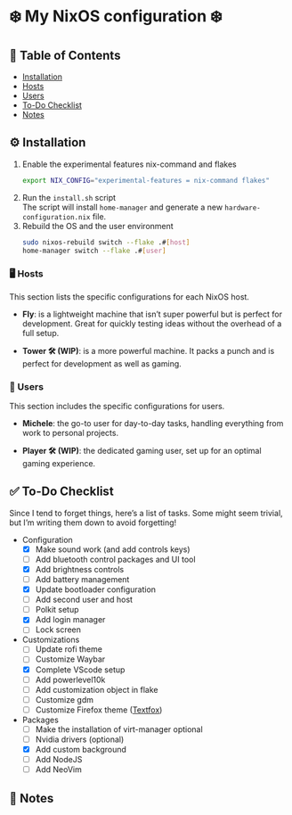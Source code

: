# ❄️ My NixOS configuration ❄️

## 📖 Table of Contents

- [Installation](#⚙️-installation)
- [Hosts](#🖥️-hosts)
- [Users](#👤-users)
- [To-Do Checklist](#✅-to-do-checklist)
- [Notes](#📝-notes)

## ⚙️ Installation

1.  Enable the experimental features nix-command and flakes
    ```bash
    export NIX_CONFIG="experimental-features = nix-command flakes"
    ```
2.  Run the `install.sh` script\
    The script will install `home-manager` and generate a new `hardware-configuration.nix` file.
3.  Rebuild the OS and the user environment
    ```bash
    sudo nixos-rebuild switch --flake .#[host]
    home-manager switch --flake .#[user]
    ```

### 🖥️ Hosts

This section lists the specific configurations for each NixOS host.

- **Fly**: is a lightweight machine that isn’t super powerful but is perfect for development. Great for quickly testing ideas without the overhead of a full setup.

- **Tower 🛠️ (WIP)**: is a more powerful machine. It packs a punch and is perfect for development as well as gaming.

### 👤 Users

This section includes the specific configurations for users.

- **Michele**: the go-to user for day-to-day tasks, handling everything from work to personal projects.

- **Player 🛠️ (WIP)**: the dedicated gaming user, set up for an optimal gaming experience.

## ✅ To-Do Checklist

Since I tend to forget things, here’s a list of tasks. Some might seem trivial, but I’m writing them down to avoid forgetting!

- Configuration
    - [x] Make sound work (and add controls keys)
    - [ ] Add bluetooth control packages and UI tool
    - [x] Add brightness controls
    - [ ] Add battery management
    - [x] Update bootloader configuration
    - [ ] Add second user and host
    - [ ] Polkit setup
    - [x] Add login manager
    - [ ] Lock screen
- Customizations
    - [ ] Update rofi theme
    - [ ] Customize Waybar
    - [x] Complete VScode setup
    - [ ] Add powerlevel10k
    - [ ] Add customization object in flake
    - [ ] Customize gdm
    - [ ] Customize Firefox theme ([Textfox](https://github.com/adriankarlen/textfox))
- Packages
    - [ ] Make the installation of virt-manager optional
    - [ ] Nvidia drivers (optional)
    - [x] Add custom background
    - [ ] Add NodeJS
    - [ ] Add NeoVim

## 📝 Notes
